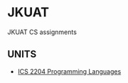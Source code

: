 # JKUAT
JKUAT CS assignments

## UNITS
- [ICS 2204 Programming Languages](./ICS2204-Programming-languages/)
